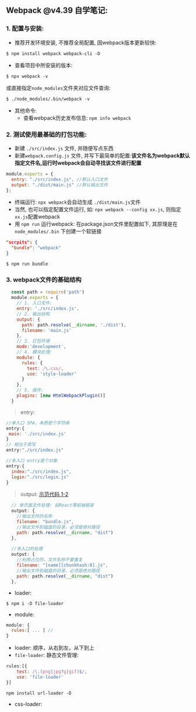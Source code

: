 ## Webpack @v4.39 自学笔记:
### 1. 配置与安装:
- 推荐开发环境安装, 不推荐全局配置, 因webpack版本更新较快: 
```shell
$ npm install webpack webpack-cli -D
```
- 查看项目中所安装的版本:
```shell
$ npx webpack -v
```
或直接指定`node_modules`文件夹对应文件查询:
```shell
$ ./node_modules/.bin/webpack -v
```
- 其他命令:
  - 查看webpack历史发布信息: `npm info webpack`

### 2. 测试使用最基础的打包功能:
  - 新建 `./src/index.js` 文件, 并随便写点东西 
  - 新建`webpack.config.js` 文件, 并写下最简单的配置:**该文件名为webpack默认指定文件名,运行时webpack会自动寻找该文件进行配置**
  ```js
  module.exports = {
    entry: "./src/index.js", //默认⼊⼝⽂件
    output: "./dist/main.js" //默认输出文件
  };
  ```
  - 终端运行: `npx webpack`会自动生成 `./dist/main.js`文件
  - 当然, 也可以指定配置文件运行, 如: `npx webpack --config xx.js`, 则指定`xx.js`配置webpack
  - 用 `npm run` 运行webpack: 在package.json文件里配置如下, 其原理是在 `node_modules/.bin` 下创建一个软链接
  ```json
  "scrpits": {
    "bundle": "webpack"
  }
  ```
  ```shell
  $ npm run bundle
  ```
  

### 3. webpack文件的基础结构
```js
  const path = require('path')
  module.exports = { 
    // 1. 入口文件:
    entry: './src/index.js', 
    // 2. 输出结构
    output: {
      path: path.resolve(__dirname, './dist'),
      filename: 'main.js'
    },
    // 3. 打包环境
    mode:'development',
    // 4. 模块处理:
    module: {
      rules: {
        test: /\.css/,
        use: 'style-loader'
      }
    },
    // 5. 插件:
    plugins: [new HtmlWebpackPlugin()]
  }
```
> entry:
```js
//单⼊⼝ SPA，本质是个字符串
entry:{
 main: './src/index.js'
}
// 相当于简写
entry:"./src/index.js"

//多⼊⼝ entry是个对象
entry:{
  index:"./src/index.js",
  login:"./src/login.js"
}
```

> output: [示范代码 1-2 ](webpack.config.js)
```js
  // 单页面文件处理: 如React等前端框架
  output: {
    //输出⽂件的名称
    filename: "bundle.js",
    //输出⽂件到磁盘的⽬录，必须是绝对路径
    path: path.resolve(__dirname, "dist")
  },
  
  //多⼊⼝的处理
  output: {
    //利⽤占位符，⽂件名称不要重复
    filename: "[name][chunkhash:8].js",
    //输出⽂件到磁盘的⽬录，必须是绝对路径
    path: path.resolve(__dirname, "dist")
  },
```

- loader:
```shell
$ npm i -D file-loader
```
- module:
```js
module: {
  rules:[ ... ] // 
}
``` 
- loader: 顺序，从右到左，从下到上
- `file-loader`: 静态文件管理:
```js
rules:[{
    test: /\.(png|jpg?g|gif)$/,
    use: 'file-loader'
}]
```
`npm install url-loader -D`
- css-loader:
